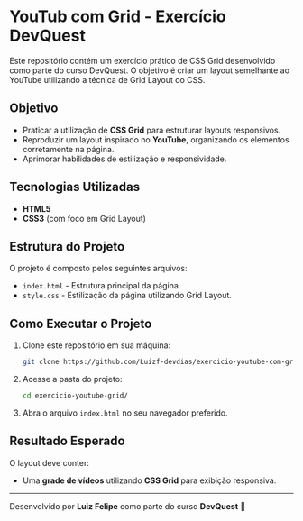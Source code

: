 # YouTub com Grid - Exercício DevQuest

Este repositório contém um exercício prático de CSS Grid desenvolvido como parte do curso DevQuest. O objetivo é criar um layout semelhante ao YouTube utilizando a técnica de Grid Layout do CSS.

## Objetivo

- Praticar a utilização de **CSS Grid** para estruturar layouts responsivos.
- Reproduzir um layout inspirado no **YouTube**, organizando os elementos corretamente na página.
- Aprimorar habilidades de estilização e responsividade.

## Tecnologias Utilizadas

- **HTML5**
- **CSS3** (com foco em Grid Layout)

## Estrutura do Projeto

O projeto é composto pelos seguintes arquivos:

- `index.html` - Estrutura principal da página.
- `style.css` - Estilização da página utilizando Grid Layout.

## Como Executar o Projeto

1. Clone este repositório em sua máquina:
   ```sh
   git clone https://github.com/Luizf-devdias/exercicio-youtube-com-grid.git
   ```
2. Acesse a pasta do projeto:
   ```sh
   cd exercicio-youtube-grid/
   ```
3. Abra o arquivo `index.html` no seu navegador preferido.

## Resultado Esperado

O layout deve conter:

- Uma **grade de vídeos** utilizando **CSS Grid** para exibição responsiva.
---
Desenvolvido por **Luiz Felipe** como parte do curso **DevQuest** 🚀



